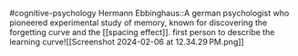 #cognitive-psychology 
Hermann Ebbinghaus::A german psychologist who pioneered experimental study of memory, known for discovering the forgetting curve and the [[spacing effect]]. first person to describe the learning curve![[Screenshot 2024-02-06 at 12.34.29 PM.png]]
<!--SR:!2024-04-09,1,190-->